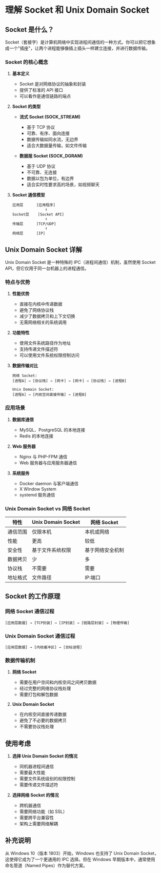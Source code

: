 # 理解 Socket 和 Unix Domain Socket

## Socket 是什么？

Socket（套接字）是计算机网络中实现进程间通信的一种方式。你可以把它想象成一个"插座"，让两个进程能够像插上插头一样建立连接，并进行数据传输。

### Socket 的核心概念

1. **基本定义**
   - Socket 是对网络协议的抽象和封装
   - 提供了标准的 API 接口
   - 可以看作是通信链路的端点

2. **Socket 的类型**

   - **流式 Socket (SOCK_STREAM)**
     * 基于 TCP 协议
     * 可靠、有序、面向连接
     * 数据传输如同水流，无边界
     * 适合大数据量传输，如文件传输

   - **数据报 Socket (SOCK_DGRAM)**
     * 基于 UDP 协议
     * 不可靠、无连接
     * 数据以包为单位，有边界
     * 适合实时性要求高的场景，如视频聊天

3. **Socket 通信模型**
   ```
   应用层      [应用程序]
                  ↕
   Socket层    [Socket API]
                  ↕
   传输层      [TCP/UDP]
                  ↕
   网络层      [IP]
   ```

## Unix Domain Socket 详解

Unix Domain Socket 是一种特殊的 IPC（进程间通信）机制，虽然使用 Socket API，但它仅用于同一台机器上的进程通信。

### 特点与优势

1. **性能优势**
   - 直接在内核中传递数据
   - 避免了网络协议栈
   - 减少了数据拷贝和上下文切换
   - 无需网络相关的系统调用

2. **功能特性**
   - 使用文件系统路径作为地址
   - 支持传递文件描述符
   - 可以使用文件系统权限控制访问

3. **数据传输对比**
   ```
   网络 Socket:
   [进程A] → [协议栈] → [网卡] → [网卡] → [协议栈] → [进程B]

   Unix Domain Socket:
   [进程A] → [内核空间直接传输] → [进程B]
   ```

### 应用场景

1. **数据库通信**
   - MySQL、PostgreSQL 的本地连接
   - Redis 的本地连接

2. **Web 服务器**
   - Nginx 与 PHP-FPM 通信
   - Web 服务器与应用服务器通信

3. **系统服务**
   - Docker daemon 与客户端通信
   - X Window System
   - systemd 服务通信

### Unix Domain Socket vs 网络 Socket

| 特性 | Unix Domain Socket | 网络 Socket |
|------|-------------------|-------------|
| 通信范围 | 仅限本机 | 本机或网络 |
| 性能 | 更高 | 较低 |
| 安全性 | 基于文件系统权限 | 基于网络安全机制 |
| 数据拷贝 | 少 | 多 |
| 协议栈 | 不需要 | 需要 |
| 地址格式 | 文件路径 | IP:端口 |

## Socket 的工作原理

### 网络 Socket 通信过程
```
[应用层数据] → [TCP封装] → [IP封装] → [链路层封装] → [物理传输]
```

### Unix Domain Socket 通信过程
```
[应用层数据] → [内核缓冲区] → [目标进程]
```

### 数据传输机制

1. **网络 Socket**
   - 需要在用户空间和内核空间之间拷贝数据
   - 经过完整的网络协议栈处理
   - 需要打包和解包数据

2. **Unix Domain Socket**
   - 在内核空间直接传递数据
   - 避免了不必要的数据拷贝
   - 不需要协议栈处理

## 使用考虑

1. **选择 Unix Domain Socket 的情况**
   - 同机器进程间通信
   - 需要最大性能
   - 需要文件系统级别的权限控制
   - 需要传递文件描述符

2. **选择网络 Socket 的情况**
   - 跨机器通信
   - 需要网络功能（如 SSL）
   - 需要跨平台兼容性
   - 架构上需要网络解耦

## 补充说明

从 Windows 10（版本 1803）开始，Windows 也支持了 Unix Domain Socket，这使得它成为了一个更通用的 IPC 选择。但在 Windows 早期版本中，通常使用命名管道（Named Pipes）作为替代方案。
